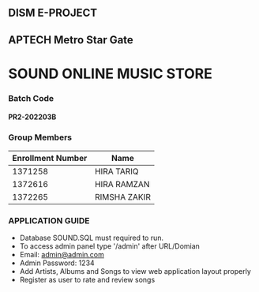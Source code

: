 ## DISM E-PROJECT

## APTECH Metro Star Gate

# SOUND ONLINE MUSIC STORE


### Batch Code
#### PR2-202203B

### Group Members
| Enrollment Number | Name |
| ------ | ------ |
| 1371258 | HIRA TARIQ |
| 1372616 | HIRA RAMZAN |
| 1372265 | RIMSHA ZAKIR |

### APPLICATION GUIDE

- Database SOUND.SQL must required to run.
- To access admin panel type '/admin' after URL/Domian
- Email: admin@admin.com
- Admin Password: 1234
- Add Artists, Albums and Songs to view web application layout properly
- Register as user to rate and review songs
